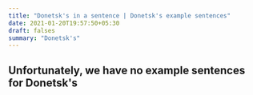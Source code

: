 ```yaml
---
title: "Donetsk's in a sentence | Donetsk's example sentences"
date: 2021-01-20T19:57:50+05:30
draft: falses
summary: "Donetsk's"
---
```

## Unfortunately, we have no example sentences for Donetsk's                 

